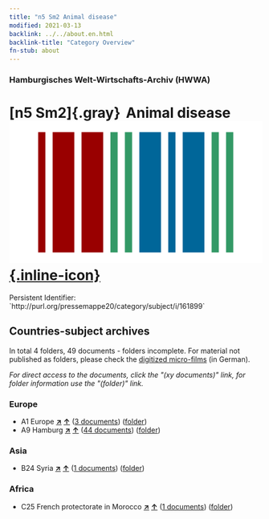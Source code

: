 ```yaml
---
title: "n5 Sm2 Animal disease"
modified: 2021-03-13
backlink: ../../about.en.html
backlink-title: "Category Overview"
fn-stub: about
---
```


### Hamburgisches Welt-Wirtschafts-Archiv (HWWA)

# [n5 Sm2]{.gray}&#8201; Animal disease &#160; [![Wikidata](/images/Wikidata-logo.svg "Wikidata"){.inline-icon}](http://www.wikidata.org/entity/Q104710540)

<div class="hint">Persistent Identifier: `http://purl.org/pressemappe20/category/subject/i/161899`</div>







## Countries-subject archives





In total 4 folders, 49 documents - folders incomplete.
For material not published as folders, please check the [digitized micro-films](/film/h1_sh.de.html) (in German).

_For direct access to the documents, click the "(xy documents)" link, for folder information use the "(folder)" link._



### Europe

- A1 Europe [**&nearr;**](../../../geo/i/140892/about.en.html "Europe (all folders)") [**&uarr;**](../../../geo/about.en.html#A1 "Country category system") (<a href="https://pm20.zbw.eu/iiifview/folder/sh/140892,161899" title="about: Europe : Animal disease" target="_blank">3 documents</a>) ([folder](../../../../folder/sh/1408xx/140892/1618xx/161899/about.en.html))
- A9 Hamburg [**&nearr;**](../../../geo/i/140905/about.en.html "Hamburg (all folders)") [**&uarr;**](../../../geo/about.en.html#A9 "Country category system") (<a href="https://pm20.zbw.eu/iiifview/folder/sh/140905,161899" title="about: Hamburg : Animal disease" target="_blank">44 documents</a>) ([folder](../../../../folder/sh/1409xx/140905/1618xx/161899/about.en.html))

### Asia

- B24 Syria [**&nearr;**](../../../geo/i/141114/about.en.html "Syria (all folders)") [**&uarr;**](../../../geo/about.en.html#B24 "Country category system") (<a href="https://pm20.zbw.eu/iiifview/folder/sh/141114,161899" title="about: Syria : Animal disease" target="_blank">1 documents</a>) ([folder](../../../../folder/sh/1411xx/141114/1618xx/161899/about.en.html))

### Africa

- C25 French protectorate in Morocco [**&nearr;**](../../../geo/i/141358/about.en.html "French protectorate in Morocco (all folders)") [**&uarr;**](../../../geo/about.en.html#C25 "Country category system") (<a href="https://pm20.zbw.eu/iiifview/folder/sh/141358,161899" title="about: French protectorate in Morocco : Animal disease" target="_blank">1 documents</a>) ([folder](../../../../folder/sh/1413xx/141358/1618xx/161899/about.en.html))








